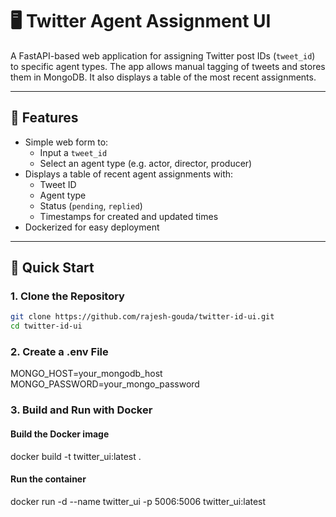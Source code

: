 # 🖥️ Twitter Agent Assignment UI

A FastAPI-based web application for assigning Twitter post IDs (`tweet_id`) to specific agent types. The app allows manual tagging of tweets and stores them in MongoDB. It also displays a table of the most recent assignments.

---

## 🌟 Features

- Simple web form to:
  - Input a `tweet_id`
  - Select an agent type (e.g. actor, director, producer)
- Displays a table of recent agent assignments with:
  - Tweet ID
  - Agent type
  - Status (`pending`, `replied`)
  - Timestamps for created and updated times
- Dockerized for easy deployment

---

## 🚀 Quick Start

### 1. Clone the Repository

```bash
git clone https://github.com/rajesh-gouda/twitter-id-ui.git
cd twitter-id-ui
```

### 2. Create a .env File
MONGO_HOST=your_mongodb_host
MONGO_PASSWORD=your_mongo_password

### 3. Build and Run with Docker
#### Build the Docker image
docker build -t twitter_ui:latest .

#### Run the container
docker run -d --name twitter_ui -p 5006:5006 twitter_ui:latest




